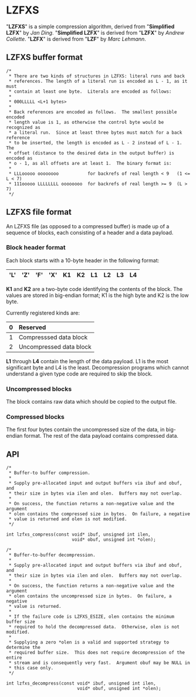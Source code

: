 <!--
SPDX-License-Identifier: BSD-2-Clause
Copyright (c) 2023 Jeffrey H. Johnson <trnsz@pobox.com>
-->

# LZFXS

"**LZFXS**" is a simple compression algorithm, derived from "**Simplified LZFX**"
by *Jan Ding*. "**Simplified LZFX**" is derived from "**LZFX**" by *Andrew Collette*.
"**LZFX**" is derived from "**LZF**" by *Marc Lehmann*.

## LZFXS buffer format

```
/*
 * There are two kinds of structures in LZFXS: literal runs and back
 * references. The length of a literal run is encoded as L - 1, as it must
 * contain at least one byte.  Literals are encoded as follows:
 *
 * 000LLLLL <L+1 bytes>
 *
 * Back references are encoded as follows.  The smallest possible encoded
 * length value is 1, as otherwise the control byte would be recognized as
 * a literal run.  Since at least three bytes must match for a back reference
 * to be inserted, the length is encoded as L - 2 instead of L - 1.  The
 * offset (distance to the desired data in the output buffer) is encoded as
 * o - 1, as all offsets are at least 1.  The binary format is:
 *
 * LLLooooo oooooooo           for backrefs of real length < 9   (1 <= L < 7)
 * 111ooooo LLLLLLLL oooooooo  for backrefs of real length >= 9  (L > 7)
 */
```

## LZFXS file format

An LZFXS file (as opposed to a compressed buffer) is made up of a sequence of
blocks, each consisting of a header and a data payload.

### Block header format

Each block starts with a 10-byte header in the following format:

| 'L' | 'Z' | 'F' | 'X' | K1 | K2 | L1 | L2 | L3 | L4 |
|:----|:----|:----|:----|:---|:---|:---|:---|:---|:---|

**K1** and **K2** are a two-byte code identifying the contents of the block.
The values are stored in big-endian format; K1 is the high byte and K2
is the low byte.

Currently registered kinds are:

| 0 | Reserved                |
|:--|:------------------------|
| 1 | Compresssed data block  |
| 2 | Uncompressed data block |

**L1** through **L4** contain the length of the data payload.  L1 is the most
significant byte and L4 is the least.  Decompression programs which cannot
understand a given type code are required to skip the block.

### Uncompressed blocks

The block contains raw data which should be copied to the output file.

### Compressed blocks

The first four bytes contain the uncompressed size of the data, in big-endian
format.  The rest of the data payload contains compressed data.

## API

```
/*
 * Buffer-to buffer compression.
 *
 * Supply pre-allocated input and output buffers via ibuf and obuf, and
 * their size in bytes via ilen and olen.  Buffers may not overlap.
 *
 * On success, the function returns a non-negative value and the argument
 * olen contains the compressed size in bytes.  On failure, a negative
 * value is returned and olen is not modified.
 */

int lzfxs_compress(const void* ibuf, unsigned int ilen,
                         void* obuf, unsigned int *olen);

/*
 * Buffer-to-buffer decompression.
 *
 * Supply pre-allocated input and output buffers via ibuf and obuf, and
 * their size in bytes via ilen and olen.  Buffers may not overlap.
 *
 * On success, the function returns a non-negative value and the argument
 * olen contains the uncompressed size in bytes.  On failure, a negative
 * value is returned.
 *
 * If the failure code is LZFXS_ESIZE, olen contains the minimum buffer size
 * required to hold the decompressed data.  Otherwise, olen is not modified.
 *
 * Supplying a zero *olen is a valid and supported strategy to determine the
 * required buffer size.  This does not require decompression of the entire
 * stream and is consequently very fast.  Argument obuf may be NULL in
 * this case only.
 */

int lzfxs_decompress(const void* ibuf, unsigned int ilen,
                           void* obuf, unsigned int *olen);
```
